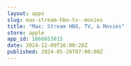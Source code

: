 ```yaml
---
layout: apps
slug: max-stream-hbo-tv--movies
title: "Max: Stream HBO, TV, & Movies"
store: apple
app_id: 1666653815
date: 2024-12-09T16:00:28Z
published: 2024-05-20T07:00:00Z
---
```

